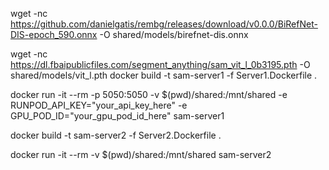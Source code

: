 
wget -nc https://github.com/danielgatis/rembg/releases/download/v0.0.0/BiRefNet-DIS-epoch_590.onnx -O shared/models/birefnet-dis.onnx

wget -nc https://dl.fbaipublicfiles.com/segment_anything/sam_vit_l_0b3195.pth -O shared/models/vit_l.pth
docker build -t sam-server1 -f Server1.Dockerfile .

docker run -it --rm -p 5050:5050 -v $(pwd)/shared:/mnt/shared -e RUNPOD_API_KEY="your_api_key_here" -e GPU_POD_ID="your_gpu_pod_id_here" sam-server1

docker build -t sam-server2 -f Server2.Dockerfile .

docker run -it --rm -v $(pwd)/shared:/mnt/shared sam-server2
